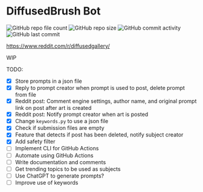 # DiffusedBrush Bot

![GitHub repo file count](https://img.shields.io/github/directory-file-count/anthonytoyco/diffusedbrush-bot)
![GitHub repo size](https://img.shields.io/github/repo-size/anthonytoyco/diffusedbrush-bot)
![GitHub commit activity](https://img.shields.io/github/commit-activity/w/anthonytoyco/diffusedbrush-bot)
![GitHub last commit](https://img.shields.io/github/last-commit/anthonytoyco/diffusedbrush-bot)

https://www.reddit.com/r/diffusedgallery/

WIP

TODO:

- [x] Store prompts in a json file
- [x] Reply to prompt creator when prompt is used to post, delete prompt from file
- [x] Reddit post: Comment engine settings, author name, and original prompt link on post after art is created
- [x] Reddit post: Notify prompt creator when art is posted
- [x] Change `keywords.py` to use a json file
- [x] Check if submission files are empty
- [x] Feature that detects if post has been deleted, notify subject creator
- [x] Add safety filter
- [ ] Implement CLI for GitHub Actions
- [ ] Automate using GitHub Actions
- [ ] Write documentation and comments
- [ ] Get trending topics to be used as subjects
- [ ] Use ChatGPT to generate prompts?
- [ ] Improve use of keywords
